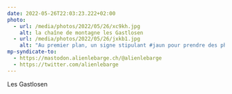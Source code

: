 ```yaml
---
date: 2022-05-26T22:03:23.222+02:00
photo:
  - url: /media/photos/2022/05/26/xc9kh.jpg
    alt: la chaîne de montagne les Gastlosen
  - url: /media/photos/2022/05/26/jxkb1.jpg
    alt: "Au premier plan, un signe stipulant #jaun pour prendre des photos Instagram. Au second plan, on peut voir derrière la forêt la chaîne de montagne des Gastlosen"
mp-syndicate-to:
  - https://mastodon.alienlebarge.ch/@alienlebarge
  - https://twitter.com/alienlebarge
---
```

Les Gastlosen
